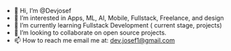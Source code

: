- 👋 Hi, I’m @Devjosef
- 👀 I’m interested in Apps, ML, AI, Mobile, Fullstack, Freelance, and design
- 🌱 I’m currently learning Fullstack Development ( current stage, projects)
- 💞️ I’m looking to collaborate on open source projects.
- 📫 How to reach me email me at: dev.josef1@gmail.com


